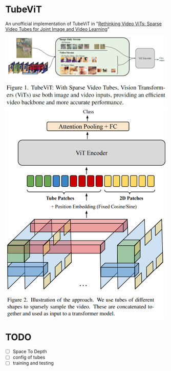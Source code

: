 # TubeViT

An unofficial implementation of TubeViT
in "[Rethinking Video ViTs: Sparse Video Tubes for Joint Image and Video Learning](https://arxiv.org/abs/2212.03229)"

![](assets/fig1.png)
![](assets/fig2.png)


# TODO
- [ ] Space To Depth
- [ ] config of tubes
- [ ] training and testing
